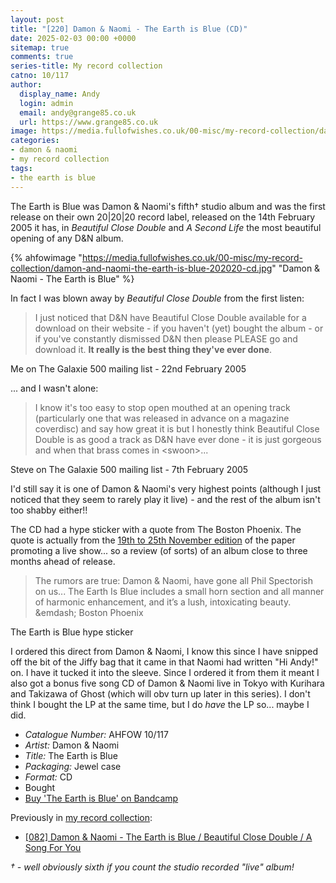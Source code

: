 ```yaml
---
layout: post
title: "[220] Damon & Naomi - The Earth is Blue (CD)"
date: 2025-02-03 00:00 +0000
sitemap: true
comments: true
series-title: My record collection
catno: 10/117
author:
  display_name: Andy
  login: admin
  email: andy@grange85.co.uk
  url: https://www.grange85.co.uk
image: https://media.fullofwishes.co.uk/00-misc/my-record-collection/damon-and-naomi-the-earth-is-blue-202020-cd.jpg
categories:
- damon & naomi
- my record collection
tags:
- the earth is blue
---
```

The Earth is Blue was Damon & Naomi's fifth&dagger; studio album and was the first release on their own 20\|20\|20 record label, released on the 14th February 2005 it has, in _Beautiful Close Double_ and _A Second Life_ the most beautiful opening of any D&N album.

{% ahfowimage "https://media.fullofwishes.co.uk/00-misc/my-record-collection/damon-and-naomi-the-earth-is-blue-202020-cd.jpg" "Damon & Naomi - The Earth is Blue" %}

In fact I was blown away by _Beautiful Close Double_ from the first listen:

<blockquote>
I just noticed that D&N have Beautiful Close Double available for a
download on their website - if you haven't (yet) bought the album - or
if you've constantly dismissed D&N then please PLEASE go and download
it. <strong>It really is the best thing they've ever done</strong>.
</blockquote>
<p class="caption">Me on The Galaxie 500 mailing list - 22nd February 2005</p>

... and I wasn't alone:

<blockquote>
I know it's too easy to stop open mouthed at an opening track
(particularly one that was released in advance on a magazine
coverdisc) and say how great it is but I honestly think Beautiful
Close Double is as good a track as D&N have ever done - it is just
gorgeous and when that brass comes in &lt;swoon&gt;...
</blockquote>
<p class="caption">Steve on The Galaxie 500 mailing list - 7th February 2005</p>

I'd still say it is one of Damon & Naomi's very highest points (although I just noticed that they seem to rarely play it live) - and the rest of the album isn't too shabby either!!

The CD had a hype sticker with a quote from The Boston Phoenix. The quote is actually from the [19th to 25th November edition](https://archive.org/details/sim_boston-phoenix_november-19-25-2004_33_47/page/4/mode/2up?q=spectorish) of the paper promoting a live show... so a review (of sorts) of an album close to three months ahead of release.

<blockquote>
The rumors are true: Damon & Naomi, have gone all Phil Spectorish on us... The Earth Is Blue includes a small horn section and all manner of harmonic enhancement, and it’s a lush, intoxicating beauty.<br/>
&emdash; Boston Phoenix
</blockquote>
<p class="caption">The Earth is Blue hype sticker</p>

I ordered this direct from Damon & Naomi, I know this since I have snipped off the bit of the Jiffy bag that it came in that Naomi had written "Hi Andy!" on. I have it tucked it into the sleeve. Since I ordered it from them it meant I also got a bonus five song CD of Damon & Naomi live in Tokyo with Kurihara and Takizawa of Ghost (which will obv turn up later in this series). I don't think I bought the LP at the same time, but I do _have_ the LP so... maybe I did.

 - *Catalogue Number:* AHFOW 10/117
 - *Artist:* Damon & Naomi
 - *Title:* The Earth is Blue
 - *Packaging:* Jewel case
 - *Format:* CD
 - Bought
 - [Buy 'The Earth is Blue' on Bandcamp](https://damonandnaomi.bandcamp.com/album/the-earth-is-blue)

Previously in [my record collection](/category/my-record-collection):
 - [\[082\] Damon & Naomi - The Earth is Blue / Beautiful Close Double / A Song For You](/2023/10/19/my-record-collection-079-damon-naomi-the-earth-is-blue-beautiful-close-double-a-song-for-you/)

<em>&dagger;  - well obviously sixth if you count the studio recorded "live" album!






